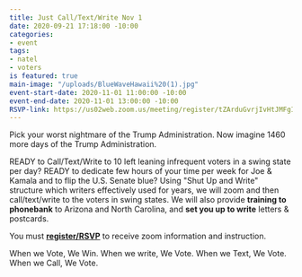 ```yaml
---
title: Just Call/Text/Write Nov 1
date: 2020-09-21 17:18:00 -10:00
categories:
- event
tags:
- natel
- voters
is featured: true
main-image: "/uploads/BlueWaveHawaii%20(1).jpg"
event-start-date: 2020-11-01 11:00:00 -10:00
event-end-date: 2020-11-01 13:00:00 -10:00
RSVP-link: https://us02web.zoom.us/meeting/register/tZArduGvrjIvHtJMFgItBYBfZcrhY6Qi7Ca0
---
```


Pick your worst nightmare of the Trump Administration. Now imagine 1460 more days of the Trump Administration.  

READY to Call/Text/Write to 10 left leaning infrequent voters in a swing state per day? READY to dedicate few hours of your time per week for Joe & Kamala and to flip the U.S. Senate blue? Using "Shut Up and Write" structure which writers effectively used for years, we will zoom and then call/text/write to the voters in swing states.  We will also provide **training to phonebank** to Arizona and North Carolina, and **set you up to write** letters & postcards.  

You must **[register/RSVP](https://us02web.zoom.us/meeting/register/tZArduGvrjIvHtJMFgItBYBfZcrhY6Qi7Ca0)** to receive zoom information and instruction.

When we Vote, We Win. When we write, We Vote. When we Text, We Vote. When we Call, We Vote.